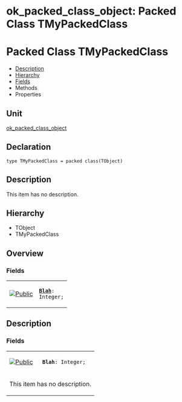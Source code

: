 # ok\_packed\_class\_object: Packed Class TMyPackedClass


# Packed Class TMyPackedClass
<span id="TMyPackedClass"/>

- [Description](#PasDoc-Description)
- [Hierarchy](#PasDoc-Hierarchy)
- [Fields](#PasDoc-Fields)
- Methods
- Properties

<span id="PasDoc-Description"/>

## Unit


[ok\_packed\_class\_object](ok_packed_class_object.md)


## Declaration


```type TMyPackedClass = packed class(TObject)```


## Description
This item has no description.



## Hierarchy


<span id="PasDoc-Hierarchy"/>

- TObject
- TMyPackedClass



## Overview

### Fields
<span id="PasDoc-Fields"/>


<table>
<tr>

<td>

<a href="legend.md"><img src="public.gif" alt="Public" title="Public"></img></a>
</td>

<td>

<code><strong><a href="ok_packed_class_object.TMyPackedClass.md#Blah">Blah</a></strong>: Integer;</code>
</td>
</tr>
</table>


## Description

### Fields

<table>
<tr>

<td>

<a href="legend.md"><img src="public.gif" alt="Public" title="Public"></img></a>
</td>

<td>

<span id="Blah"/><code><strong>Blah</strong>: Integer;</code>
</td>
</tr>
<tr><td colspan="2">

This item has no description.



</td></tr>
</table>

